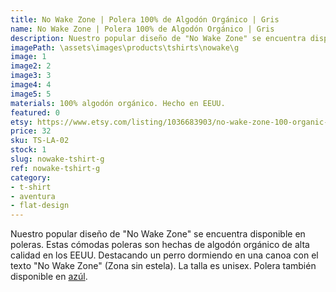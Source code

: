 ```yaml
---
title: No Wake Zone | Polera 100% de Algodón Orgánico | Gris
name: No Wake Zone | Polera 100% de Algodón Orgánico | Gris
description: Nuestro popular diseño de "No Wake Zone" se encuentra disponible en poleras. Estas cómodas poleras son hechas de algodón orgánico de alta calidad en los EEUU. Destacando un perro dormiendo en una canoa con el texto "No Wake Zone" (Zona sin estela).
imagePath: \assets\images\products\tshirts\nowake\g
image: 1
image2: 2
image3: 3
image4: 4
image5: 5
materials: 100% algodón orgánico. Hecho en EEUU.
featured: 0
etsy: https://www.etsy.com/listing/1036683903/no-wake-zone-100-organic-cotton-unisex-t
price: 32
sku: TS-LA-02
stock: 1
slug: nowake-tshirt-g
ref: nowake-tshirt-g
category:
- t-shirt
- aventura
- flat-design
---
```

Nuestro popular diseño de "No Wake Zone" se encuentra disponible en poleras. Estas cómodas poleras son hechas de algodón orgánico de alta calidad en los EEUU. Destacando un perro dormiendo en una canoa con el texto "No Wake Zone" (Zona sin estela). La talla es unisex. Polera también disponible en <a href="/es/products/nowake-tshirt-b" title="No Wake Zone | Polera 100% de Algodón Orgánico | Azúl">azúl</a>.
